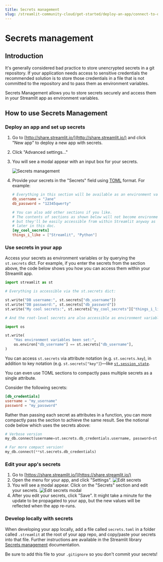 ```yaml
---
title: Secrets management
slug: /streamlit-community-cloud/get-started/deploy-an-app/connect-to-data-sources/secrets-management
---
```


# Secrets management

## Introduction

It's generally considered bad practice to store unencrypted secrets in a git repository. If your application needs access to sensitive credentials the recommended solution is to store those credentials in a file that is not committed to the repository and to pass them as environment variables.

Secrets Management allows you to store secrets securely and access them in your Streamlit app as environment variables.

## How to use Secrets Management

### Deploy an app and set up secrets

1. Go to [http://share.streamlit.io/](http://share.streamlit.io/) and click "New app" to deploy a new app with secrets.
2. Click "Advanced settings..."
3. You will see a modal appear with an input box for your secrets.

   ![Secrets management](/images/streamlit-community-cloud/secrets-management.png)

4. Provide your secrets in the "Secrets" field using [TOML](https://toml.io/en/latest) format. For example:

   ```toml
   # Everything in this section will be available as an environment variable
   db_username = "Jane"
   db_password = "12345qwerty"

   # You can also add other sections if you like.
   # The contents of sections as shown below will not become environment variables,
   # but they'll be easily accessible from within Streamlit anyway as we show
   # later in this doc.
   [my_cool_secrets]
   things_i_like = ["Streamlit", "Python"]
   ```

### Use secrets in your app

Access your secrets as environment variables or by querying the `st.secrets` dict. For example, if you enter the secrets from the section above, the code below shows you how you can access them within your Streamlit app.

```python
import streamlit as st

# Everything is accessible via the st.secrets dict:

st.write("DB username:", st.secrets["db_username"])
st.write("DB password:", st.secrets["db_password"])
st.write("My cool secrets:", st.secrets["my_cool_secrets"]["things_i_like"])

# And the root-level secrets are also accessible as environment variables:

import os

st.write(
    "Has environment variables been set:",
    os.environ["db_username"] == st.secrets["db_username"],
)
```

<Tip>

You can access `st.secrets` via attribute notation (e.g. `st.secrets.key`), in addition to key notation (e.g. `st.secrets["key"]`)—like [`st.session_state`](/library/api-reference/session-state).

</Tip>

You can even use TOML sections to compactly pass multiple secrets as a single attribute.

Consider the following secrets:

```toml
[db_credentials]
username = "my_username"
password = "my_password"
```

Rather than passing each secret as attributes in a function, you can more compactly pass the section to achieve the same result. See the notional code below which uses the secrets above:

```python
# Verbose version
my_db.connect(username=st.secrets.db_credentials.username, password=st.secrets.db_credentials.password)

# Far more compact version!
my_db.connect(**st.secrets.db_credentials)
```

### Edit your app's secrets

1. Go to [https://share.streamlit.io/](https://share.streamlit.io/)
2. Open the menu for your app, and click "Settings".
   ![Edit secrets](/images/streamlit-community-cloud/edit-secrets.png)
3. You will see a modal appear. Click on the "Secrets" section and edit your secrets.
   ![Edit secrets modal](/images/streamlit-community-cloud/edit-secrets-1.png)
4. After you edit your secrets, click "Save". It might take a minute for the update to be propagated to your app, but the new values will be reflected when the app re-runs.

### Develop locally with secrets

When developing your app locally, add a file called `secrets.toml` in a folder called `.streamlit` at the root of your app repo, and copy/paste your secrets into that file. Further instructions are available in the Streamlit library [Secrets management](/library/advanced-features/secrets-management) documentation.

<Important>

Be sure to add this file to your `.gitignore` so you don't commit your secrets!

</Important>

